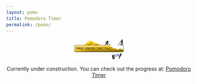 ```yaml
---
layout: pomo
title: Pomodoro Timer
permalink: /pomo/
---
```

<center>
<img src="/imgs/underConstruction3.png" width="30%" height="auto" />
<br>

Currently under construction. You can check out the progress at: <a href="http://s.codepen.io/SpazCool/debug/mRKMQa/PBMNWxKDJDgr">Pomodoro Timer</a>
</center>
